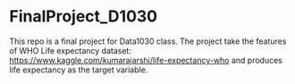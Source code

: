 # FinalProject_D1030

This repo is a final project for Data1030 class.
The project take the features of WHO Life expectancy dataset: https://www.kaggle.com/kumarajarshi/life-expectancy-who 
and produces life expectancy as the target variable.
